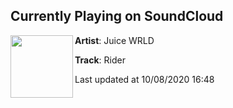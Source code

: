 ## Currently Playing on SoundCloud

[<img align="left" width="100" src="https://i1.sndcdn.com/artworks-000500690493-i4a590-t50x50.jpg">](https://soundcloud.com/uiceheidd/rider?in=uiceheidd/sets/death-race-for-love-1)

**Artist**: Juice WRLD 

**Track**: Rider

Last updated at 10/08/2020 16:48
